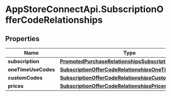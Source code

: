 # AppStoreConnectApi.SubscriptionOfferCodeRelationships

## Properties

Name | Type | Description | Notes
------------ | ------------- | ------------- | -------------
**subscription** | [**PromotedPurchaseRelationshipsSubscription**](PromotedPurchaseRelationshipsSubscription.md) |  | [optional] 
**oneTimeUseCodes** | [**SubscriptionOfferCodeRelationshipsOneTimeUseCodes**](SubscriptionOfferCodeRelationshipsOneTimeUseCodes.md) |  | [optional] 
**customCodes** | [**SubscriptionOfferCodeRelationshipsCustomCodes**](SubscriptionOfferCodeRelationshipsCustomCodes.md) |  | [optional] 
**prices** | [**SubscriptionOfferCodeRelationshipsPrices**](SubscriptionOfferCodeRelationshipsPrices.md) |  | [optional] 



